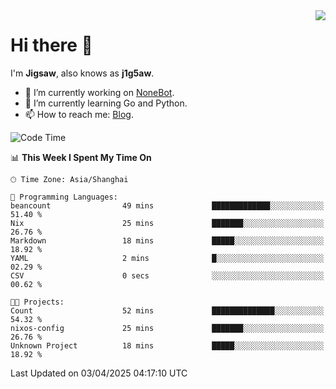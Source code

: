 <a href="#">
  <img align="right" src="https://github-readme-stats.vercel.app/api?username=j1g5awi&count_private=true&show_icons=true&title_color=80070B&text_color=B3B3B3&bg_color=212121&icon_color=80070B" />
</a>

# Hi there 👋

I'm **Jigsaw**, also knows as **j1g5aw**.

- 🔭 I’m currently working on [NoneBot](https://github.com/nonebot).
- 🌱 I’m currently learning Go and Python.
- 📫 How to reach me: [Blog](https://blog.maddestroyer.xyz/).

<!--START_SECTION:waka-->
![Code Time](http://img.shields.io/badge/Code%20Time-1%2C877%20hrs%204%20mins-blue)

📊 **This Week I Spent My Time On** 

```text
🕑︎ Time Zone: Asia/Shanghai

💬 Programming Languages: 
beancount                49 mins             █████████████░░░░░░░░░░░░   51.40 % 
Nix                      25 mins             ███████░░░░░░░░░░░░░░░░░░   26.76 % 
Markdown                 18 mins             █████░░░░░░░░░░░░░░░░░░░░   18.92 % 
YAML                     2 mins              █░░░░░░░░░░░░░░░░░░░░░░░░   02.29 % 
CSV                      0 secs              ░░░░░░░░░░░░░░░░░░░░░░░░░   00.62 % 

🐱‍💻 Projects: 
Count                    52 mins             ██████████████░░░░░░░░░░░   54.32 % 
nixos-config             25 mins             ███████░░░░░░░░░░░░░░░░░░   26.76 % 
Unknown Project          18 mins             █████░░░░░░░░░░░░░░░░░░░░   18.92 % 
```


 Last Updated on 03/04/2025 04:17:10 UTC
<!--END_SECTION:waka-->
